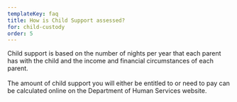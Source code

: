 ```yaml
---
templateKey: faq
title: How is Child Support assessed?
for: child-custody
order: 5
---
```


Child support is based on the number of nights per year that each parent has with the child and the income and financial circumstances of each parent.
<br>
<br>
The amount of child support you will either be entitled to or need to pay can be calculated online on the Department of Human Services website.
